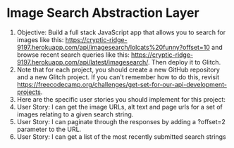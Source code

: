 # Image Search Abstraction Layer

1. Objective: Build a full stack JavaScript app that allows you to search for images like this: https://cryptic-ridge-9197.herokuapp.com/api/imagesearch/lolcats%20funny?offset=10 and browse recent search queries like this: https://cryptic-ridge-9197.herokuapp.com/api/latest/imagesearch/. Then deploy it to Glitch.
1. Note that for each project, you should create a new GitHub repository and a new Glitch project. If you can't remember how to do this, revisit https://freecodecamp.org/challenges/get-set-for-our-api-development-projects.
1. Here are the specific user stories you should implement for this project:
1. User Story: I can get the image URLs, alt text and page urls for a set of images relating to a given search string.
1. User Story: I can paginate through the responses by adding a ?offset=2 parameter to the URL.
1. User Story: I can get a list of the most recently submitted search strings